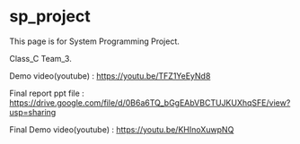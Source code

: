 # sp_project

This page is for System Programming Project.

Class_C Team_3.

Demo video(youtube) : https://youtu.be/TFZ1YeEyNd8

Final report ppt file : https://drive.google.com/file/d/0B6a6TQ_bGgEAbVBCTUJKUXhqSFE/view?usp=sharing

Final Demo video(youtube) : https://youtu.be/KHInoXuwpNQ
